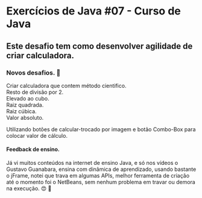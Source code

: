 # Exercícios de Java #07 - Curso de Java <br /> 
## Este desafio tem como desenvolver agilidade de criar calculadora. 

### Novos desafios. :love_you_gesture:	
Criar calculadora que contem método cientifico.<br /> 
Resto de divisão por 2.<br /> 
Elevado ao cubo.<br /> 
Raiz quadrada.<br /> 
Raiz cúbica.<br /> 
Valor absoluto.<br /> 

Utilizando botões de calcular-trocado por imagem e botão Combo-Box para colocar valor de cálculo.


#### Feedback de ensino.
Já vi muitos conteúdos na internet de ensino Java, e só nos vídeos o Gustavo Guanabara, ensina com dinâmica de aprendizado, usando bastante o jFrame, notei que trava em algumas APIs, melhor ferramenta de criação até o momento foi o NetBeans, sem nenhum problema em travar ou demora na execução. :heart_eyes:	:100:	
